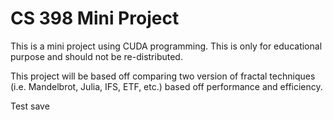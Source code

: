 # CS 398 Mini Project
This is a mini project using CUDA programming. This is only for educational purpose and should not be re-distributed.

This project will be based off comparing two version of fractal techniques (i.e. Mandelbrot, Julia, IFS, ETF, etc.) based off performance and efficiency.

Test save
